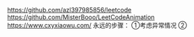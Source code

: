 https://github.com/azl397985856/leetcode
https://github.com/MisterBooo/LeetCodeAnimation
https://www.cxyxiaowu.com/
永远的步骤：
①考虑异常情况
②